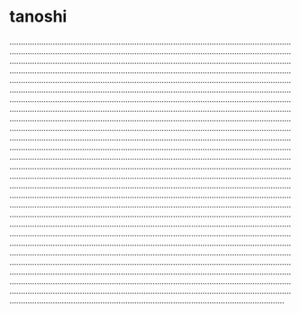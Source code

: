 # tanoshi
.............................................................................................................................................................................................................................................................................................................................................................................................................................................................................................................................................................................................................................................................................................................................................................................................................................................................................................................................................................................................................................................................................................................................................................................................................................................................................................................................................................................................................................................................................................................................................................................................................................................................................................................................................................................................................................................................................................................................................................................................................................................................................................................................................................................................................................................................................................................................................................................................................................................................................................................................................................................................................................................................................................................................................................................................................................................................................................................................................................................................................................................................................................................................................................................................................................................................................................................................................................................................................................................................................................................................................................................................................